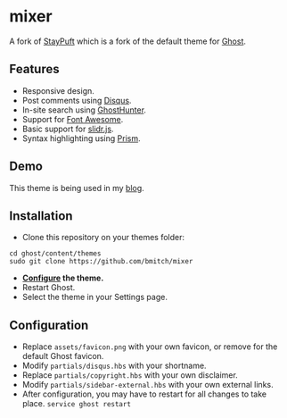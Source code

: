 # mixer

A fork of [StayPuft](https://github.com/dlecina/StayPuft) which is a fork of the default theme for [Ghost](https://github.com/tryghost/ghost/).

## Features

* Responsive design.
* Post comments using [Disqus](http://disqus.com/).
* In-site search using [GhostHunter](https://github.com/i11ume/ghostHunter).
* Support for [Font Awesome](https://github.com/FortAwesome/Font-Awesome).
* Basic support for [slidr.js](https://github.com/bchanx/slidr).
* Syntax highlighting using [Prism](https://github.com/LeaVerou/prism/).

## Demo

This theme is being used in my [blog](http://bmitch.co/).

## Installation

* Clone this repository on your themes folder:

```
cd ghost/content/themes
sudo git clone https://github.com/bmitch/mixer
```

* **[Configure](#configuration) the theme.**
* Restart Ghost.
* Select the theme in your Settings page.

## Configuration

* Replace `assets/favicon.png` with your own favicon, or remove for the default Ghost favicon.
* Modify `partials/disqus.hbs` with your shortname.
* Replace `partials/copyright.hbs` with your own disclaimer.
* Modify `partials/sidebar-external.hbs` with your own external links.
* After configuration, you may have to restart for all changes to take place. ```service ghost restart```

